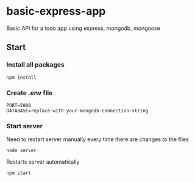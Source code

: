 # basic-express-app

Basic API for a todo app using express, mongodb, mongoose

## Start

### Install all packages

`npm install`

### Create .env file

```
PORT=5000
DATABASE=replace-with-your-mongodb-connection-string
```

### Start server

Need to restart server manually every time there are changes to the files

`node server`

Restarts server automatically

`npm start`
